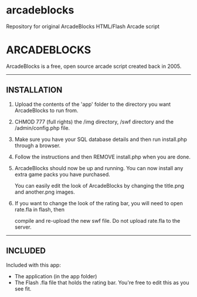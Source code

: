 # arcadeblocks
Repository for original ArcadeBlocks HTML/Flash Arcade script

ARCADEBLOCKS
==============

ArcadeBlocks is a free, open source arcade script created back in 2005.

------------
INSTALLATION
------------

1. Upload the contents of the 'app' folder to the directory you want ArcadeBlocks to run from.

2. CHMOD 777 (full rights) the /img directory, /swf directory and the /admin/config.php file.

3. Make sure you have your SQL database details and then run install.php through a browser.

4. Follow the instructions and then REMOVE install.php when you are done.

5. ArcadeBlocks should now be up and running. You can now install any extra game packs you have purchased.

   You can easily edit the look of ArcadeBlocks by changing the title.png and another.png images.

6. If you want to change the look of the rating bar, you will need to open rate.fla in flash, then

   compile and re-upload the new swf file. Do not upload rate.fla to the server.
   

------------
INCLUDED
------------

Included with this app:
- The application (in the app folder)
- The Flash .fla file that holds the rating bar. You're free to edit this as you see fit.